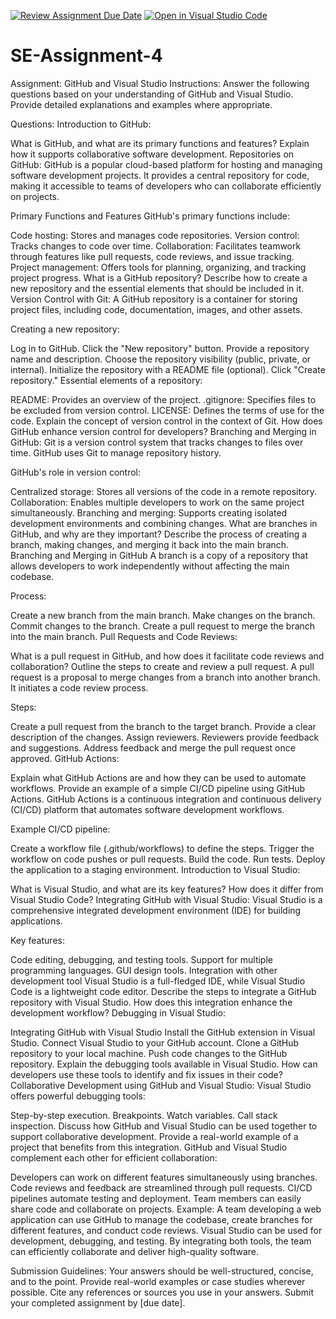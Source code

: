 [![Review Assignment Due Date](https://classroom.github.com/assets/deadline-readme-button-22041afd0340ce965d47ae6ef1cefeee28c7c493a6346c4f15d667ab976d596c.svg)](https://classroom.github.com/a/GvXCZgfk)
[![Open in Visual Studio Code](https://classroom.github.com/assets/open-in-vscode-2e0aaae1b6195c2367325f4f02e2d04e9abb55f0b24a779b69b11b9e10269abc.svg)](https://classroom.github.com/online_ide?assignment_repo_id=15407012&assignment_repo_type=AssignmentRepo)

# SE-Assignment-4

Assignment: GitHub and Visual Studio
Instructions:
Answer the following questions based on your understanding of GitHub and Visual Studio. Provide detailed explanations and examples where appropriate.

Questions:
Introduction to GitHub:

What is GitHub, and what are its primary functions and features? Explain how it supports collaborative software development.
Repositories on GitHub:
GitHub is a popular cloud-based platform for hosting and managing software development projects. It provides a central repository for code, making it accessible to teams of developers who can collaborate efficiently on projects.

Primary Functions and Features
GitHub's primary functions include:

Code hosting: Stores and manages code repositories.
Version control: Tracks changes to code over time.
Collaboration: Facilitates teamwork through features like pull requests, code reviews, and issue tracking.
Project management: Offers tools for planning, organizing, and tracking project progress.
What is a GitHub repository? Describe how to create a new repository and the essential elements that should be included in it.
Version Control with Git:
A GitHub repository is a container for storing project files, including code, documentation, images, and other assets.

Creating a new repository:

Log in to GitHub.
Click the "New repository" button.
Provide a repository name and description.
Choose the repository visibility (public, private, or internal).
Initialize the repository with a README file (optional).
Click "Create repository."
Essential elements of a repository:

README: Provides an overview of the project.
.gitignore: Specifies files to be excluded from version control.
LICENSE: Defines the terms of use for the code.
Explain the concept of version control in the context of Git. How does GitHub enhance version control for developers?
Branching and Merging in GitHub:
Git is a version control system that tracks changes to files over time. GitHub uses Git to manage repository history.

GitHub's role in version control:

Centralized storage: Stores all versions of the code in a remote repository.
Collaboration: Enables multiple developers to work on the same project simultaneously.
Branching and merging: Supports creating isolated development environments and combining changes.
What are branches in GitHub, and why are they important? Describe the process of creating a branch, making changes, and merging it back into the main branch.
Branching and Merging in GitHub
A branch is a copy of a repository that allows developers to work independently without affecting the main codebase.

Process:

Create a new branch from the main branch.
Make changes on the branch.
Commit changes to the branch.
Create a pull request to merge the branch into the main branch.
Pull Requests and Code Reviews:

What is a pull request in GitHub, and how does it facilitate code reviews and collaboration? Outline the steps to create and review a pull request.
A pull request is a proposal to merge changes from a branch into another branch. It initiates a code review process.

Steps:

Create a pull request from the branch to the target branch.
Provide a clear description of the changes.
Assign reviewers.
Reviewers provide feedback and suggestions.
Address feedback and merge the pull request once approved.
GitHub Actions:

Explain what GitHub Actions are and how they can be used to automate workflows. Provide an example of a simple CI/CD pipeline using GitHub Actions.
GitHub Actions is a continuous integration and continuous delivery (CI/CD) platform that automates software development workflows.

Example CI/CD pipeline:

Create a workflow file (.github/workflows) to define the steps.
Trigger the workflow on code pushes or pull requests.
Build the code.
Run tests.
Deploy the application to a staging environment.
Introduction to Visual Studio:

What is Visual Studio, and what are its key features? How does it differ from Visual Studio Code?
Integrating GitHub with Visual Studio:
Visual Studio is a comprehensive integrated development environment (IDE) for building applications.

Key features:

Code editing, debugging, and testing tools.
Support for multiple programming languages.
GUI design tools.
Integration with other development tool
Visual Studio is a full-fledged IDE, while Visual Studio Code is a lightweight code editor.
Describe the steps to integrate a GitHub repository with Visual Studio. How does this integration enhance the development workflow?
Debugging in Visual Studio:

Integrating GitHub with Visual Studio
Install the GitHub extension in Visual Studio.
Connect Visual Studio to your GitHub account.
Clone a GitHub repository to your local machine.
Push code changes to the GitHub repository.
Explain the debugging tools available in Visual Studio. How can developers use these tools to identify and fix issues in their code?
Collaborative Development using GitHub and Visual Studio:
Visual Studio offers powerful debugging tools:

Step-by-step execution.
Breakpoints.
Watch variables.
Call stack inspection.
Discuss how GitHub and Visual Studio can be used together to support collaborative development. Provide a real-world example of a project that benefits from this integration.
GitHub and Visual Studio complement each other for efficient collaboration:

Developers can work on different features simultaneously using branches.
Code reviews and feedback are streamlined through pull requests.
CI/CD pipelines automate testing and deployment.
Team members can easily share code and collaborate on projects.
Example:
A team developing a web application can use GitHub to manage the codebase, create branches for different features, and conduct code reviews. Visual Studio can be used for development, debugging, and testing. By integrating both tools, the team can efficiently collaborate and deliver high-quality software.

Submission Guidelines:
Your answers should be well-structured, concise, and to the point.
Provide real-world examples or case studies wherever possible.
Cite any references or sources you use in your answers.
Submit your completed assignment by [due date].
